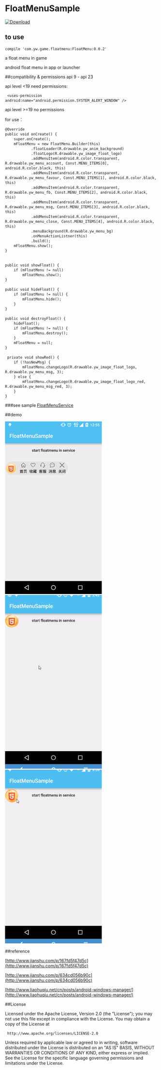 # FloatMenuSample
[ ![Download](https://api.bintray.com/packages/fanofdemo/maven/FloatMenu/images/download.svg) ](https://bintray.com/fanofdemo/maven/FloatMenu/_latestVersion)


## to use

	compile 'com.yw.game.floatmenu:FloatMenu:0.0.2'

a float menu in game

android float menu in app or launcher

##compatibility & permissions
 api 9 - api 23

api level <19 need permissions:

	 <uses-permission android:name="android.permission.SYSTEM_ALERT_WINDOW" />

api level >=19 no permissions



for use：

	@Override
    public void onCreate() {
        super.onCreate();
        mFloatMenu = new FloatMenu.Builder(this)
                .floatLoader(R.drawable.yw_anim_background)
                .floatLogo(R.drawable.yw_image_float_logo)
                .addMenuItem(android.R.color.transparent, R.drawable.yw_menu_account, Const.MENU_ITEMS[0], android.R.color.black, this)
                .addMenuItem(android.R.color.transparent, R.drawable.yw_menu_favour, Const.MENU_ITEMS[1], android.R.color.black, this)
                .addMenuItem(android.R.color.transparent, R.drawable.yw_menu_fb, Const.MENU_ITEMS[2], android.R.color.black, this)
                .addMenuItem(android.R.color.transparent, R.drawable.yw_menu_msg, Const.MENU_ITEMS[3], android.R.color.black, this)
                .addMenuItem(android.R.color.transparent, R.drawable.yw_menu_close, Const.MENU_ITEMS[4], android.R.color.black, this)
                .menuBackground(R.drawable.yw_menu_bg)
                .onMenuActionListner(this)
                .build();
        mFloatMenu.show();
    }


 	public void showFloat() {
        if (mFloatMenu != null)
            mFloatMenu.show();
    }

    public void hideFloat() {
        if (mFloatMenu != null) {
            mFloatMenu.hide();
        }
    }

    public void destroyFloat() {
        hideFloat();
        if (mFloatMenu != null) {
            mFloatMenu.destroy();
        }
        mFloatMenu = null;
    }

	 private void showRed() {
        if (!hasNewMsg) {
            mFloatMenu.changeLogo(R.drawable.yw_image_float_logo, R.drawable.yw_menu_msg, 3);
        } else {
            mFloatMenu.changeLogo(R.drawable.yw_image_float_logo_red, R.drawable.yw_menu_msg_red, 3);
        }
    }


###see sample [FloatMenuService](https://github.com/fanOfDemo/FloatMenuSample/blob/master/FloatMenuDemo%2Fsrc%2Fmain%2Fjava%2Fcom%2Fyw%2Fgame%2Ffloatmenu%2Fdemo%2FFloatMenuService.java)

##demo

<img src="pickture/20160503125603.png" width="320" />

<img src="pickture/201605031543.gif" width="320" />
<img src="pickture/201605041543.gif" width="320" />

##reference 

 [http://www.jianshu.com/p/167fd5f47d5c](http://www.jianshu.com/p/167fd5f47d5c) 

 [http://www.jianshu.com/p/634cd056b90c](http://www.jianshu.com/p/634cd056b90c) 

 [http://www.liaohuqiu.net/cn/posts/android-windows-manager/](http://www.liaohuqiu.net/cn/posts/android-windows-manager/) 




##License

   Licensed under the Apache License, Version 2.0 (the "License");
   you may not use this file except in compliance with the License.
   You may obtain a copy of the License at

     http://www.apache.org/licenses/LICENSE-2.0

   Unless required by applicable law or agreed to in writing, software
   distributed under the License is distributed on an "AS IS" BASIS,
   WITHOUT WARRANTIES OR CONDITIONS OF ANY KIND, either express or implied.
   See the License for the specific language governing permissions and
   limitations under the License.


